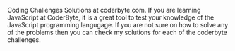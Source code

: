 
Coding Challenges Solutions at coderbyte.com.
If you are learning JavaScript at CoderByte, it is a great tool to test your knowledge of the JavaScript programming langugage.
If you are not sure on how to solve any of the problems then you can check my solutions for each of the coderbyte challenges.
